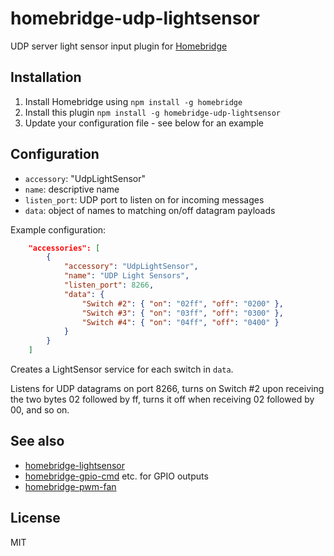 # homebridge-udp-lightsensor

UDP server light sensor input plugin for [Homebridge](https://github.com/nfarina/homebridge)

## Installation
1.	Install Homebridge using `npm install -g homebridge`
2.	Install this plugin `npm install -g homebridge-udp-lightsensor`
3.	Update your configuration file - see below for an example

## Configuration
* `accessory`: "UdpLightSensor"
* `name`: descriptive name
* `listen_port`: UDP port to listen on for incoming messages
* `data`: object of names to matching on/off datagram payloads

Example configuration:

```json
    "accessories": [
        {
            "accessory": "UdpLightSensor",
            "name": "UDP Light Sensors",
            "listen_port": 8266,
            "data": {
                "Switch #2": { "on": "02ff", "off": "0200" },
                "Switch #3": { "on": "03ff", "off": "0300" },
                "Switch #4": { "on": "04ff", "off": "0400" }
            }
        }
    ]
```

Creates a LightSensor service for each switch in `data`.

Listens for UDP datagrams on port 8266, turns on Switch #2 upon receiving
the two bytes 02 followed by ff, turns it off when receiving 02 followed by 00,
and so on.

## See also

* [homebridge-lightsensor](https://github.com/rxseger/homebridge-lightsensor)
* [homebridge-gpio-cmd](https://github.com/rxseger/homebridge-gpio-cmd) etc. for GPIO outputs
* [homebridge-pwm-fan](https://github.com/rxseger/homebridge-pwm-fan)

## License

MIT

